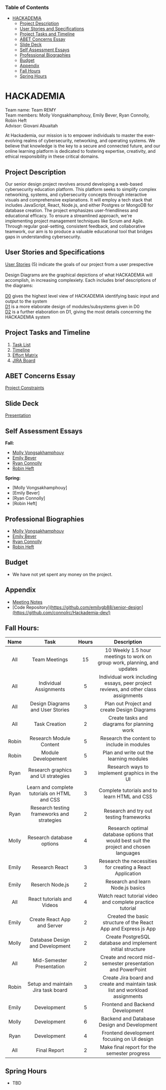 ### Table of Contents
- [HACKADEMIA](#hackademia)
  - [Project Description](#project-description)
  - [User Stories and Specifications](#user-stories-and-specifications)
  - [Project Tasks and Timeline](#project-tasks-and-timeline)
  - [ABET Concerns Essay](#abet-concerns-essay)
  - [Slide Deck](#slide-deck)
  - [Self Assessment Essays](#self-assessment-essays)
  - [Professional Biographies](#professional-biographies)
  - [Budget](#budget)
  - [Appendix](#appendix)
  - [Fall Hours](#fall-hours)
  - [Spring Hours](#spring-hours)

# HACKADEMIA
Team name: Team REMY <br>
Team members: Molly Vongsakhamphouy, Emily Bever, Ryan Connolly, Robin Heft <br>
Advisor: Giovani Abuaitah <br>

At Hackademia, our mission is to empower individuals to master the ever-evolving realms of cybersecurity, networking, and operating systems. We believe that knowledge is the key to a secure and connected future, and our online learning platform is dedicated to fostering expertise, creativity, and ethical responsibility in these critical domains.

## Project Description
Our senior design project revolves around developing a web-based cybersecurity education platform. This platform seeks to simplify complex networking, systems, and cybersecurity concepts through interactive visuals and comprehensive explanations. It will employ a tech stack that includes JavaScript, React, Node.js, and either Postgres or MongoDB for database creation. The project emphasizes user-friendliness and educational efficacy. To ensure a streamlined approach, we're implementing project management techniques like Scrum and Agile. Through regular goal-setting, consistent feedback, and collaborative teamwork, our aim is to produce a valuable educational tool that bridges gaps in understanding cybersecurity.

## User Stories and Specifications
[User Stories](https://github.com/Phinmala/CS5001-Senior-Design/blob/main/Planning/User_Stories.md) (5) indicate the goals of our project from a user prespective
<br> <br>
Design Diagrams are the graphical depictions of what HACKADEMIA will accomplish, in increasing complexiety. Each includes brief descriptions of the diagrams:
<br><br>
[D0](https://github.com/Phinmala/CS5001-Senior-Design/blob/main/Homework%20Essays/Design%20Diagrams/Design_diagram_D0.png) gives the highest level view of HACKADEMIA identifying basic input and output to the system
<br>
[D1](https://github.com/Phinmala/CS5001-Senior-Design/blob/main/Homework%20Essays/Design%20Diagrams/Design_diagram_D1.png) is a more elaborate design of modules/subsystems given in D0
<br>
[D2](https://github.com/Phinmala/CS5001-Senior-Design/blob/main/Homework%20Essays/Design%20Diagrams/Design_diagram_D2.png) is a further elaboration on D1, giving the most details concerning the HACKADEMIA system

## Project Tasks and Timeline
1. [Task List](https://github.com/Phinmala/CS5001-Senior-Design/blob/main/Planning/Tasklist.md)
2. [Timeline](https://github.com/Phinmala/CS5001-Senior-Design/blob/main/Planning/Timeline.md)
3. [Effort Matrix](https://github.com/Phinmala/CS5001-Senior-Design/blob/main/Planning/EffortMatrix.md)
4. [JIRA Board](https://hackademia.atlassian.net/jira/software/projects/SCRUM/boards/1/timeline)

## ABET Concerns Essay
[Project Constraints](https://github.com/Phinmala/CS5001-Senior-Design/blob/main/Planning/Project-Constraints.md)

## Slide Deck
[Presentation](https://docs.google.com/presentation/d/1Sc395Rk_OU0nPtp3igPpIIvY3E6bxNGVMhcMNbxj4bA/edit#slide=id.ge1d9017b4e_0_328)

## Self Assessment Essays
**Fall:**
- [Molly Vongsakhamphouy](https://github.com/Phinmala/CS5001-Senior-Design/blob/main/Homework%20Essays/mollyvongsakhamphouy%20-%20Individual%20Capstone%20Assessment.pdf)
- [Emily Bever](https://github.com/Phinmala/CS5001-Senior-Design/blob/main/Homework%20Essays/IndCapstoneAssessment_emilybever.pdf)
- [Ryan Connolly](https://github.com/Phinmala/CS5001-Senior-Design/blob/main/Homework%20Essays/connolrc%20Individual%20Capstone%20Assessment.pdf)
- [Robin Heft](https://github.com/Phinmala/CS5001-Senior-Design/blob/main/Homework%20Essays/heftrj_Individual_Capstone_Assessment.pdf)

**Spring:**
- [Molly Vongsakhamphouy]
- [Emily Bever]
- [Ryan Connolly]
- [Robin Heft]

## Professional Biographies
- [Molly Vongsakhamphouy](https://github.com/Phinmala/CS5001-Senior-Design/blob/main/Professional%20Biographies/biography_mollyvongsakhamphouy.md)
- [Emily Bever](https://github.com/Phinmala/CS5001-Senior-Design/blob/main/Professional%20Biographies/biography_emilybever.md)
- [Ryan Connolly](https://github.com/Phinmala/CS5001-Senior-Design/blob/main/Professional%20Biographies/biography_ryanconnolly.md)
- [Robin Heft](https://github.com/Phinmala/CS5001-Senior-Design/blob/main/Professional%20Biographies/biography_robinheft.md)

## Budget
- We have not yet spent any money on the project.

## Appendix
- [Meeting Notes](https://github.com/Phinmala/CS5001-Senior-Design/blob/main/Meeting%20Notes/MeetingNotes.md)
- [Code Repository](https://github.com/emilygb88/senior-design](https://github.com/connolrc/Hackademia-dev/)

## Fall Hours:
| Name | Task | Hours | Description |
|:-------:|:----------:|:---:|:--------------:|
| All | Team Meetings | 15 | 10 Weekly 1.5 hour meetings to work on group work, planning, and updates |
| All | Individual Assignments | 5 | Individual work including essays, peer project reviews, and other class assignments |
| All | Design Diagrams and User Stories | 3 | Plan out Project and create Design Diagrams |
| All | Task Creation | 2 | Create tasks and diagrams for planning work |
| Robin | Research Module Content | 5 | Research the content to include in modules |
| Robin | Module Developement | 5 | Plan and write out the learning modules |
| Ryan | Research graphics and UI strategies | 3 | Research ways to implement graphics in the UI |
| Ryan | Learn and complete tutorials on HTML and CSS | 3 | Complete tutorials and to learn HTML and CSS |
| Ryan | Research testing frameworks and strategies | 2 | Research and try out testing frameworks |
| Molly | Research database options | 4 | Research optimal database options that would best suit the project and chosen languages |
| Emily | Research React | 3 | Research the necessities for creating a React Application |
| Emily | Reserch Node.js | 2 | Research and learn Node.js basics |
| All | React tutorials and Videos | 4 | Watch react tutorial video and complete practice tutorial |
| Emily | Create React App and Server | 2| Created the basic structure of the React App and Express js App |
| Molly | Database Design and Development | 2 | Create PostgreSQL database and implement initial structure | 
| All | Mid-Semester Presentation | 2 | Create and record mid-semester presentation and PowerPoint |
| Robin | Setup and maintain Jira task board | 3 | Create Jira board and create and maintain task list and workload assignments |
| Emily | Development | 5 | Frontend and Backend Development |
| Molly | Development | 6 | Backend and Database Design and Development | 
| Ryan | Development | 4 | Frontend development focusing on UI design |
| All | Final Report | 2 | Make final report for the semester progress |

## Spring Hours
- TBD
